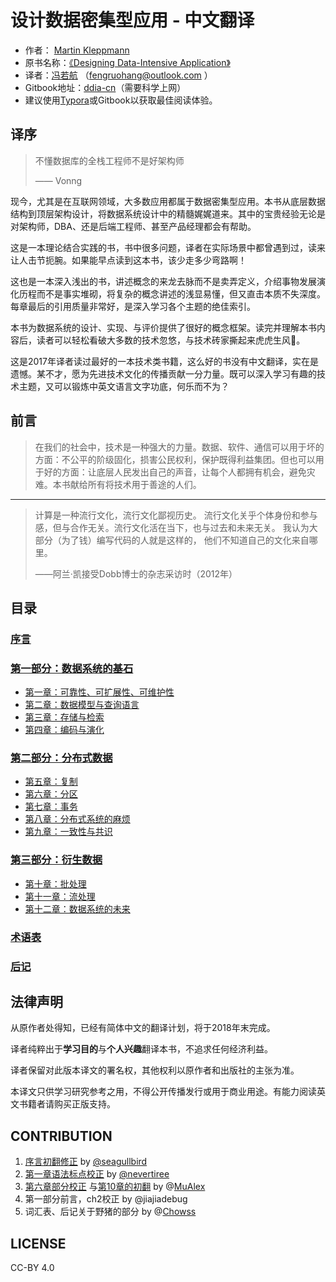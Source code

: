 # 设计数据密集型应用 - 中文翻译 

- 作者： [Martin Kleppmann](https://martin.kleppmann.com)
- 原书名称：[《Designing Data-Intensive Application》](http://shop.oreilly.com/product/0636920032175.do)
- 译者：[冯若航]( http://vonng.com/about) （fengruohang@outlook.com ）
- Gitbook地址：[ddia-cn](https://www.gitbook.com/book/vonng/ddia-cn)（需要科学上网）
- 建议使用[Typora](https://www.typora.io)或Gitbook以获取最佳阅读体验。




## 译序

> 不懂数据库的全栈工程师不是好架构师
>
> —— Vonng

​	现今，尤其是在互联网领域，大多数应用都属于数据密集型应用。本书从底层数据结构到顶层架构设计，将数据系统设计中的精髓娓娓道来。其中的宝贵经验无论是对架构师，DBA、还是后端工程师、甚至产品经理都会有帮助。

​	这是一本理论结合实践的书，书中很多问题，译者在实际场景中都曾遇到过，读来让人击节扼腕。如果能早点读到这本书，该少走多少弯路啊！

​	这也是一本深入浅出的书，讲述概念的来龙去脉而不是卖弄定义，介绍事物发展演化历程而不是事实堆砌，将复杂的概念讲述的浅显易懂，但又直击本质不失深度。每章最后的引用质量非常好，是深入学习各个主题的绝佳索引。

​	本书为数据系统的设计、实现、与评价提供了很好的概念框架。读完并理解本书内容后，读者可以轻松看破大多数的技术忽悠，与技术砖家撕起来虎虎生风🤣。

​	这是2017年译者读过最好的一本技术类书籍，这么好的书没有中文翻译，实在是遗憾。某不才，愿为先进技术文化的传播贡献一分力量。既可以深入学习有趣的技术主题，又可以锻炼中英文语言文字功底，何乐而不为？



## 

## 前言

> 在我们的社会中，技术是一种强大的力量。数据、软件、通信可以用于坏的方面：不公平的阶级固化，损害公民权利，保护既得利益集团。但也可以用于好的方面：让底层人民发出自己的声音，让每个人都拥有机会，避免灾难。本书献给所有将技术用于善途的人们。

---------

> ​计算是一种流行文化，流行文化鄙视历史。 流行文化关乎个体身份和参与感，但与合作无关。流行文化活在当下，也与过去和未来无关。 我认为大部分（为了钱）编写代码的人就是这样的， 他们不知道自己的文化来自哪里。                         
>
>  ——阿兰·凯接受Dobb博士的杂志采访时（2012年）



## 目录

### [序言](preface.md)

### [第一部分：数据系统的基石](part-i.md)

* [第一章：可靠性、可扩展性、可维护性](ch1.md) 
* [第二章：数据模型与查询语言](ch2.md)
* [第三章：存储与检索](ch3.md) 
* [第四章：编码与演化](ch4.md)

### [第二部分：分布式数据](part-ii.md)

* [第五章：复制](ch5.md) 
* [第六章：分区](ch6.md) 
* [第七章：事务](ch7.md) 
* [第八章：分布式系统的麻烦](ch8.md) 
* [第九章：一致性与共识](ch9.md) 

### [第三部分：衍生数据](part-iii.md)

* [第十章：批处理](ch10.md) 
* [第十一章：流处理](ch11.md) 
* [第十二章：数据系统的未来](ch12.md) 

### [术语表](glossary.md)

### [后记](colophon.md)



## 法律声明

从原作者处得知，已经有简体中文的翻译计划，将于2018年末完成。

译者纯粹出于**学习目的**与**个人兴趣**翻译本书，不追求任何经济利益。

译者保留对此版本译文的署名权，其他权利以原作者和出版社的主张为准。

本译文只供学习研究参考之用，不得公开传播发行或用于商业用途。有能力阅读英文书籍者请购买正版支持。



## CONTRIBUTION

1. [序言初翻修正](https://github.com/Vonng/ddia/commit/afb5edab55c62ed23474149f229677e3b42dfc2c) by [@seagullbird](https://github.com/Vonng/ddia/commits?author=seagullbird)
2. [第一章语法标点校正](https://github.com/Vonng/ddia/commit/973b12cd8f8fcdf4852f1eb1649ddd9d187e3644) by [@nevertiree](https://github.com/Vonng/ddia/commits?author=nevertiree)
3. [第六章部分校正](https://github.com/Vonng/ddia/commit/d4eb0852c0ec1e93c8aacc496c80b915bb1e6d48) 与[第10章的初翻](https://github.com/Vonng/ddia/commit/9de8dbd1bfe6fbb03b3bf6c1a1aa2291aed2490e) by @[MuAlex](https://github.com/Vonng/ddia/commits?author=MuAlex) 
4. 第一部分前言，ch2校正 by @jiajiadebug
5. 词汇表、后记关于野猪的部分 by @[Chowss](https://github.com/Vonng/ddia/commits?author=Chowss)




## LICENSE

CC-BY 4.0